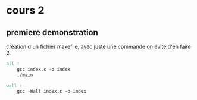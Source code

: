 # cours 2

## premiere demonstration
création d'un fichier makefile, avec juste une commande on évite d'en faire 2.
```Makefile 
all :
	gcc index.c -o index
	./main

wall :
	gcc -Wall index.c -o index
```
